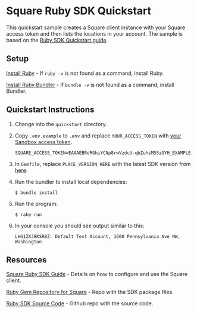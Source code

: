 # Square Ruby SDK Quickstart

This quickstart sample creates a Square client instance with your Square access token and then lists the locations in your account.
The sample is based on the [Ruby SDK Quickstart guide](https://developer.squareup.com/docs/sdks/ruby/quick-start).

## Setup

[Install Ruby](https://www.ruby-lang.org/en/documentation/installation/) - If `ruby -v` is not found as a command, install Ruby.

[Install Ruby Bundler](https://bundler.io/guides/getting_started.html) - If `bundle -v` is not found as a command, install Bundler.


## Quickstart Instructions

1. Change into the `quickstart` directory.

1. Copy `.env.example` to `.env` and replace `YOUR_ACCESS_TOKEN` with [your Sandbox access token](https://developer.squareup.com/docs/build-basics/access-tokens#get-personal-access-token).
    ```
    SQUARE_ACCESS_TOKEN=EAAAEBRdRGhiYCNp8rwVzdcU-qbZuhsM55iGYH_EXAMPLE
    ```

1. In `Gemfile`, replace `PLACE_VERSION_HERE` with the latest SDK version from [here](https://developer.squareup.com/docs/sdks/ruby).

1. Run the bundler to install local dependencies:
    ```
    $ bundle install
    ```

1. Run the program:
    ```
    $ rake run
    ```

1. In your console you should see output similar to this:
    ```
    LHG1ZXJ8KSR8Z: Default Test Account, 1600 Pennsylvania Ave NW, Washington
    ```

## Resources

[Square Ruby SDK Guide](https://developer.squareup.com/docs/sdks/ruby/using-ruby-sdk) - Details on how to configure and use the Square client.

[Ruby Gem Repository for Square](https://rubygems.org/gems/square.rb) - Repo with the SDK package files.

[Ruby SDK Source Code](https://github.com/square/square-ruby-sdk) - Github repo with the source code.